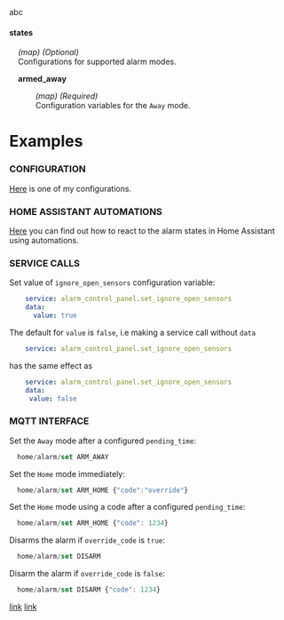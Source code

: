 <div id="#test">abc</div>

#### states
&nbsp;&nbsp;&nbsp; _(map) (Optional)_  
&nbsp;&nbsp;&nbsp; Configurations for supported alarm modes.  
  
<a id="cba" class="anchor" aria-hidden="true" href="#cba"></a>
&nbsp;&nbsp;&nbsp; **armed_away**  
  
&nbsp;&nbsp;&nbsp; &nbsp;&nbsp;&nbsp; &nbsp;&nbsp;&nbsp; _(map) (Required)_  
&nbsp;&nbsp;&nbsp; &nbsp;&nbsp;&nbsp; &nbsp;&nbsp;&nbsp; Configuration variables for the `Away` mode.  
<s></s>  

# Examples

### CONFIGURATION
[Here](examples/my_bwalarm.yaml) is one of my configurations.

### HOME ASSISTANT AUTOMATIONS
[Here](examples/automations.yaml) you can find out how to react to the alarm states in Home Assistant using automations.  

### SERVICE CALLS  
Set value of `ignore_open_sensors` configuration variable:
```yaml
    service: alarm_control_panel.set_ignore_open_sensors
    data:
      value: true
```
The default for `value` is `false`, i.e making a service call without `data`
```yaml
    service: alarm_control_panel.set_ignore_open_sensors
```
has the same effect as
```yaml
    service: alarm_control_panel.set_ignore_open_sensors
    data:
     value: false
```

### MQTT INTERFACE
Set the `Away` mode after a configured `pending_time`:
```javascript
  home/alarm/set ARM_AWAY
```
Set the `Home` mode immediately:
```javascript
  home/alarm/set ARM_HOME {"code":"override"}
```
Set the `Home` mode using a code after a configured `pending_time`:
```javascript
  home/alarm/set ARM_HOME {"code": 1234}
```
Disarms the alarm if `override_code` is `true`:
```javascript
  home/alarm/set DISARM
```
Disarm the alarm if `override_code` is `false`:
```javascript
  home/alarm/set DISARM {"code": 1234}
```
[link](examples.md#user-content-cba)
[link](examples.md#cba)
